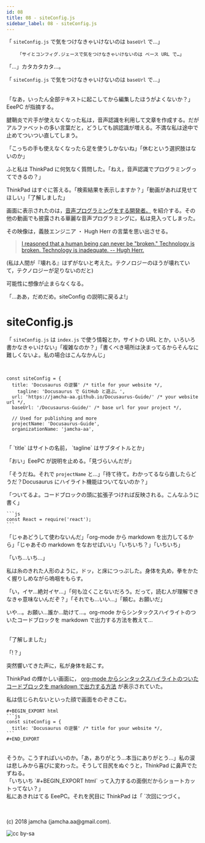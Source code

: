 ```yaml
---
id: 08
title: 08 - siteConfig.js
sidebar_label: 08 - siteConfig.js
---
```


「 `siteConfig.js` で気をつけなきゃいけないのは `baseUrl` で…」

        「サイとコンフィグ.ジェースで気をつけなきゃいけないのは ベース URL で…」

「…」カタカタカタ…。

「 `siteConfig.js` で気をつけなきゃいけないのは `baseUrl` で…」

<br>
「なあ，いったん全部テキストに起こしてから編集したほうがよくないか？」EeePC が指摘する。

腱鞘炎で片手が使えなくなった私は，音声認識を利用して文章を作成する。だがアルファベットの多い言葉だと，どうしても誤認識が増える。不満な私は途中で止めてついつい直してしまう。

「こっちの手も使えなくなったら足を使うしかないね」「休むという選択肢はないのか」

ふと私は ThinkPad に何気なく質問した。「ねえ，音声認識でプログラミングってできるの？」

ThinkPad はすぐに答える。「検索結果を表示しますか？」「動画があれば見せてほしい」「了解しました」

画面に表示されたのは，[音声プログラミングをする開発者。](https://www.youtube.com/watch?v=8SkdfdXWYaI) を紹介する。その他の動画でも披露される華麗な音声プログラミングに，私は見入ってしまった。

その映像は，義肢エンジニア ・ Hugh Herr の言葉を思い出させる。

> [I reasoned that a human being can never be "broken." Technology is broken. Technology is inadequate. -- Hugh Herr.](https://www.ted.com/talks/hugh_herr_the_new_bionics_that_let_us_run_climb_and_dance)

(私は人間が『壊れる』はずがないと考えた。テクノロジーのほうが壊れていて，テクノロジーが足りないのだと)

可能性に想像が止まらなくなる。

「…ああ，だめだめ。siteConfig の説明に戻るよ!」


# siteConfig.js

「 `siteConfig.js` は `index.js` で使う情報とか，サイトの URL とか，いろいろ書かなきゃいけない」「複雑なのか？」「書くべき場所は決まってるからそんなに難しくないよ。私の場合はこんなかんじ」

<br>

    const siteConfig = {
      title: 'Docusaurus の逆襲' /* title for your website */,
        tagline: 'Docusaurus で GitHub と遊ぶ。',
      url: 'https://jamcha-aa.github.io/Docusaurus-Guide/' /* your website url */,
      baseUrl: '/Docusaurus-Guide/' /* base url for your project */,
    
      // Used for publishing and more
      projectName: 'Docusaurus-Guide',
      organizationName: 'jamcha-aa',

<br>
「 `title` はサイトの名前， `tagline` はサブタイトルとか」

「おい」EeePC が説明を止める。「見づらいんだが」

「そうだね。それで `projectName` と…」「待て待て。わかってるなら直したらどうだ？Docusaurus にハイライト機能はついてないのか？」

「ついてるよ。コードブロックの頭に拡張子つければ反映される。こんなふうに書く」

    ```js
    const React = require('react');
    ```

「じゃあどうして使わないんだ」「org-mode から markdown を出力してるから」「じゃあその markdown をなおせばいい」「いちいち？」「いちいち」

「いち…いち…」

私は糸のきれた人形のように，ドッ，と床につっぷした。身体を丸め，拳をかたく握りしめながら嗚咽をもらす。

「い，イヤ…絶対イヤ…」「何も泣くことないだろう。だって，読む人が理解できなきゃ意味ないんだぞ？」「それでも…いい…」「頼む。お願いだ」

いや…。お願い…誰か…助けて…。org-mode からシンタックスハイライトのついたコードブロックを markdown で出力する方法を教えて…

<br>
「了解しました」

「!？」

突然響いてきた声に，私が身体を起こす。

ThinkPad の輝かしい画面に， [org-mode からシンタックスハイライトのついたコードブロックを markdown で出力する方法](http://maskaw.hatenablog.com/entry/2018/02/13/084907) が表示されていた。

私は信じられないといった顔で画面をのぞきこむ。

    #+BEGIN_EXPORT html   
    ```js
    const siteConfig = {
      title: 'Docusaurus の逆襲' /* title for your website */,
    ```
    #+END_EXPORT

<br>
そうか。こうすればいいのか。「あ，ありがとう…本当にありがとう…」私の涙は悲しみから喜びに変わった。そうして目尻をぬぐうと，ThinkPad に鼻声でたずねる。

<br>
「いちいち `#+BEGIN_EXPORT html` って入力するの面倒だからショートカットってない？」

<br>
私にあきれはてる EeePC。それを尻目に ThinkPad は「 `<h TAB` でブロックが作成されます」と答えた。

次回につづく。

<br>
<br>
(c) 2018 jamcha (jamcha.aa@gmail.com).

![cc by-sa](https://i.creativecommons.org/l/by-sa/4.0/88x31.png)

